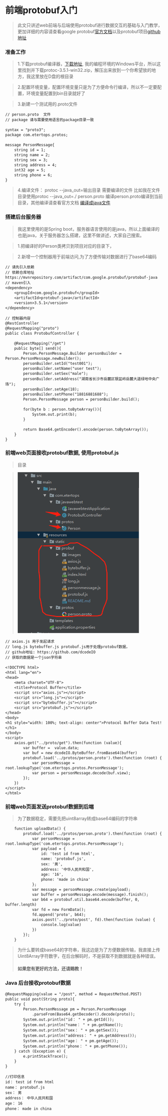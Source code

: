 # 前端protobuf入门
> 此文只讲述web前端与后端使用protobuf进行数据交互的基础与入门教学，更加详细的内容请查看google protobuf<a href="https://developers.google.com/protocol-buffers/">官方文档</a>以及protobuf项目<a href="https://github.com/google/protobuf">github地址</a>

### 准备工作
> 1.下载protobuf编译器，<a href="https://github.com/google/protobuf/releases">下载地址</a>, 我的编程环境的Windows平台，所以这里找到并下载protoc-3.5.1-win32.zip，解压出来放到一个你希望放的地方，我这里放在D盘的根目录

> 2.配置环境变量，配置环境变量只是为了方便命令行编译，所以不一定要配置，环境变量配置到bin目录就好了

> 3.新建一个测试用的.proto文件
```
// person.proto  文件
// package 请与需要使用语言的package目录一致

syntax = "proto3";
package com.etertops.protos;

message PersonMessage{
    string id = 1;
    string name = 2;
    string sex = 3;
    string address = 4;
    int32 age = 5;
    string phone = 6;
}
```
> 4.编译文件： protoc --java_out=输出目录 需要编译的文件
> 比如我在文件目录使用protoc --java_out=./ person.proto 编译person.proto编译到当前目录，其他编译请查看官方文档
> [编译成java文件](images/compile_java.gif)

### 搭建后台服务器
> 我这里使用的是Spring boot，服务器语言使用的是java，所以上面编译的也是java，关于服务器怎么搭建，这里不做讲述，大家自己搜索。

> 1.把编译好的Person类拷贝到项目对应的目录下，

> 2.新增一个控制器用于前端访问,为了方便传输对数据进行了base64编码
```
// 请先引入依赖
// 依赖仓库地址
https://mvnrepository.com/artifact/com.google.protobuf/protobuf-java
// maven引入
<dependency>
    <groupId>com.google.protobuf</groupId>
	<artifactId>protobuf-java</artifactId>
	<version>3.5.1</version>
</dependency>

// 控制器内容
@RestController
@RequestMapping("proto")
public class ProtobufController {

    @RequestMapping("/get")
    public byte[] send(){
        Person.PersonMessage.Builder personBuilder = Person.PersonMessage.newBuilder();
        personBuilder.setId("test001");
        personBuilder.setName("user test");
        personBuilder.setSex("male");
        personBuilder.setAddress("湖南省长沙市岳麓区银盆岭岳麓大道绿地中央广场");
        personBuilder.setAge(18);
        personBuilder.setPhone("18816881688");
        Person.PersonMessage person = personBuilder.build();

        for(byte b : person.toByteArray()){
            System.out.print(b);
        }

        return Base64.getEncoder().encode(person.toByteArray());
    }
}
```

### 前端web页面接收protobuf数据, 使用protobuf.js
> 目录

> ![编译成java文件](images/catalog.png)

> 
```
// axios.js 用于发起请求
// long.js bytebuffer.js protobuf.js用于处理protobuf数据，
// github地址: https://github.com/dcodeIO
// 获取的数据是一个json字符串

<!DOCTYPE html>
<html lang="en">
<head>
    <meta charset="UTF-8">
    <title>Protocol Buffer</title>
    <script src="axios.js"></script>
    <script src="long.js"></script>
    <script src="bytebuffer.js"></script>
    <script src="protobuf.js"></script>
</head>
<body>
<h1 style="width: 100%; text-align: center">Protocol Buffer Data Test!</h1>
</body>
<script>
    axios.get("../proto/get").then(function (value){
        var buffer =  value.data;
        var buf = new dcodeIO.ByteBuffer.fromBase64(buffer)
        protobuf.load('../protos/person.proto').then(function (root) {
            var personMessage = root.lookupType('com.etertops.protos.PersonMessage');
            var person = personMessage.decode(buf.view);
        });
    })
</script>
</html>
```

### 前端web页面发送protobuf数据到后端
> 为了数据稳定，需要先把uint8array转成base64编码的字符串
```
    function uploadData() {
        protobuf.load('../protos/person.proto').then(function (root) {
            var personMessage = root.lookupType('com.etertops.protos.PersonMessage');
            var payload = {
                id: 'test id from html',
                name: 'protobuf.js',
                sex: '男',
                address: '中华人民共和国',
                age: '16',
                phone: 'made in china'
            };
            var message = personMessage.create(payload);
            var buffer = personMessage.encode(message).finish();
            var b64 = protobuf.util.base64.encode(buffer, 0, buffer.length)
            var fd = new FormData();
            fd.append('proto', b64);
            axios.post('../proto/post', fd).then(function (value) {
                console.log(value)
            })
        });
    }
```
> 为什么要转成base64的字符串，我这边是为了方便数据传输，我直接上传Uint8Array字符数字，在后台解码时，不是获取不到数据就是各种错误。
> #### 如果您有更好的方法，还请赐教！

### Java 后台接收protobuf数据
```
@RequestMapping(value = "/post", method = RequestMethod.POST)
public void post(String proto){
    try {
        Person.PersonMessage pm = Person.PersonMessage
            .parseFrom(Base64.getDecoder().decode(proto));
        System.out.println("id： " + pm.getId());
        System.out.println("name： " + pm.getName());
        System.out.println("sex： " + pm.getSex());
        System.out.println("address： " + pm.getAddress());
        System.out.println("age： " + pm.getAge());
        System.out.println("phone： " + pm.getPhone());
    } catch (Exception e) {
        e.printStackTrace();
    }
}

//打印信息
id： test id from html
name： protobuf.js
sex： 男
address： 中华人民共和国
age： 16
phone： made in china
```

